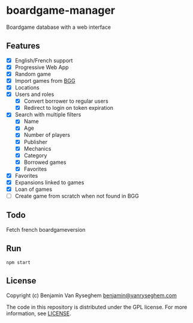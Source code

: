 # boardgame-manager
Boardgame database with a web interface

## Features

- [x] English/French support
- [x] Progressive Web App
- [x] Random game
- [x] Import games from [BGG](boardgamegeek.com/)
- [x] Locations
- [x] Users and roles
	- [x] Convert borrower to regular users
	- [x] Redirect to login on token expiration
- [x] Search with multiple filters
	- [x] Name
	- [x] Age
	- [x] Number of players
	- [x] Publisher
	- [x] Mechanics
	- [x] Category
	- [x] Borrowed games
	- [x] Favorites
- [x] Favorites
- [x] Expansions linked to games
- [x] Loan of games
- [ ] Create game from scratch when not found in BGG

## Todo

Fetch french boardgameversion

## Run

    npm start

## License

Copyright (c) Benjamin Van Ryseghem <benjamin@vanryseghem.com>


The code in this repository is distributed under the GPL license.
For more information, see [LICENSE](LICENSE).

